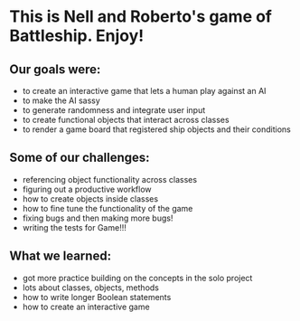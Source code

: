 # This is Nell and Roberto's game of Battleship. Enjoy!

## Our goals were:
- to create an interactive game that lets a human play against an AI
- to make the AI sassy
- to generate randomness and integrate user input
- to create functional objects that interact across classes
- to render a game board that registered ship objects and their conditions

## Some of our challenges:
- referencing object functionality across classes
- figuring out a productive workflow
- how to create objects inside classes
- how to fine tune the functionality of the game
- fixing bugs and then making more bugs!
- writing the tests for Game!!!

## What we learned:
- got more practice building on the concepts in the solo project
- lots about classes, objects, methods
- how to write longer Boolean statements
- how to create an interactive game
